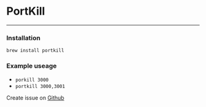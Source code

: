 # PortKill
___
### Installation
`brew install portkill`

### Example useage
* `porkill 3000`
* `portkill 3000,3001`

Create issue on [Github](https://github.com/devasghar/homebrew-portkill/issues)